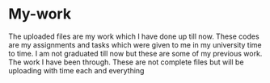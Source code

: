 # My-work
The uploaded files are my work which I have done up till now.
These codes are my assignments and tasks which were given to me in my university time to time. 
I am not graduated till now but these are some of my previous work. 
The work I have been through.
These are not complete files but will be uploading with time each and everything
